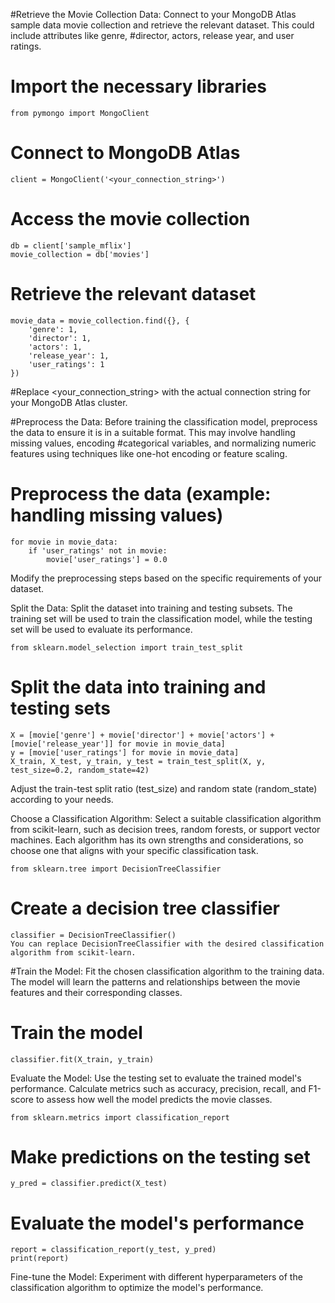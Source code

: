 #Retrieve the Movie Collection Data: Connect to your MongoDB Atlas sample data movie collection and retrieve the relevant dataset. This could include attributes like genre, #director, actors, release year, and user ratings.

# Import the necessary libraries
```
from pymongo import MongoClient
```
# Connect to MongoDB Atlas
```
client = MongoClient('<your_connection_string>')
```
# Access the movie collection
```
db = client['sample_mflix']
movie_collection = db['movies']
```
# Retrieve the relevant dataset
```
movie_data = movie_collection.find({}, {
    'genre': 1,
    'director': 1,
    'actors': 1,
    'release_year': 1,
    'user_ratings': 1
})
```
#Replace <your_connection_string> with the actual connection string for your MongoDB Atlas cluster.

#Preprocess the Data: Before training the classification model, preprocess the data to ensure it is in a suitable format. This may involve handling missing values, encoding #categorical variables, and normalizing numeric features using techniques like one-hot encoding or feature scaling.

# Preprocess the data (example: handling missing values)
```
for movie in movie_data:
    if 'user_ratings' not in movie:
        movie['user_ratings'] = 0.0
```
Modify the preprocessing steps based on the specific requirements of your dataset.

Split the Data: Split the dataset into training and testing subsets. The training set will be used to train the classification model, while the testing set will be used to evaluate its performance.
```
from sklearn.model_selection import train_test_split
```
# Split the data into training and testing sets
```
X = [movie['genre'] + movie['director'] + movie['actors'] + [movie['release_year']] for movie in movie_data]
y = [movie['user_ratings'] for movie in movie_data]
X_train, X_test, y_train, y_test = train_test_split(X, y, test_size=0.2, random_state=42)
```
Adjust the train-test split ratio (test_size) and random state (random_state) according to your needs.

Choose a Classification Algorithm: Select a suitable classification algorithm from scikit-learn, such as decision trees, random forests, or support vector machines. Each algorithm has its own strengths and considerations, so choose one that aligns with your specific classification task.
```
from sklearn.tree import DecisionTreeClassifier
```
# Create a decision tree classifier
```
classifier = DecisionTreeClassifier()
You can replace DecisionTreeClassifier with the desired classification algorithm from scikit-learn.
```
#Train the Model: Fit the chosen classification algorithm to the training data. The model will learn the patterns and relationships between the movie features and their corresponding classes.

# Train the model
```
classifier.fit(X_train, y_train)
```
Evaluate the Model: Use the testing set to evaluate the trained model's performance. Calculate metrics such as accuracy, precision, recall, and F1-score to assess how well the model predicts the movie classes.
```
from sklearn.metrics import classification_report
```
# Make predictions on the testing set
```
y_pred = classifier.predict(X_test)
```
# Evaluate the model's performance
```
report = classification_report(y_test, y_pred)
print(report)
```
Fine-tune the Model: Experiment with different hyperparameters of the classification algorithm to optimize the model's performance.
